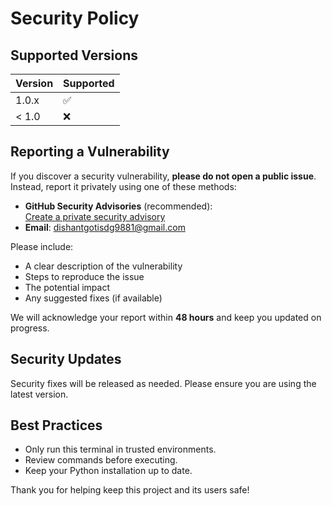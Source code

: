 # Security Policy

## Supported Versions

| Version | Supported          |
| ------- | ------------------ |
| 1.0.x   | :white_check_mark: |
| < 1.0   | :x:                |

## Reporting a Vulnerability

If you discover a security vulnerability, **please do not open a public issue**.  
Instead, report it privately using one of these methods:

- **GitHub Security Advisories** (recommended):  
  [Create a private security advisory](https://github.com/Dishant-Gotis/custom-terminal/security/advisories/new)
- **Email**: [dishantgotisdg9881@gmail.com](mailto:dishantgotisdg9881@gmail.com)

Please include:
- A clear description of the vulnerability
- Steps to reproduce the issue
- The potential impact
- Any suggested fixes (if available)

We will acknowledge your report within **48 hours** and keep you updated on progress.

## Security Updates

Security fixes will be released as needed. Please ensure you are using the latest version.

## Best Practices

- Only run this terminal in trusted environments.
- Review commands before executing.
- Keep your Python installation up to date.

Thank you for helping keep this project and its users safe! 